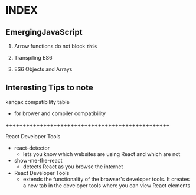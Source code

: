 # INDEX

## EmergingJavaScript

1. Arrow functions do not block `this`

2. Transpiling ES6

3. ES6 Objects and Arrays




## Interesting Tips to note

kangax compatibility table 
- for brower and compiler compatibility

++++++++++++++++++++++++++++++++++++++++++++++++

React Developer Tools
- react-detector
    - lets you know which websites are using React and which are not
- show-me-the-react
    - detects React as you browse the internet
- React Developer Tools
    - extends the functionality of the browser's developer tools. It creates a new tab in the developer tools where you can view React elements

